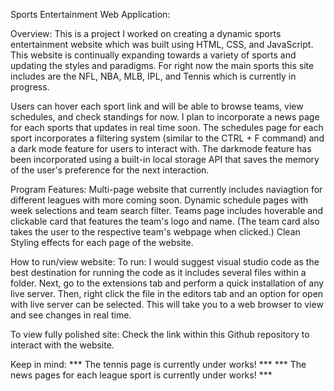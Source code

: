 Sports Entertainment Web Application:

Overview:
This is a project I worked on creating a dynamic sports entertainment website which was built using HTML, CSS, and JavaScript. 
This website is continually expanding towards a variety of sports and updating the styles and paradigms. For right now the main sports this site includes are the NFL, NBA, MLB, IPL, and Tennis which is currently in progress.

Users can hover each sport link and will be able to browse teams, view schedules, and check standings for now. I plan to incorporate a news page for each sports that updates in real time soon.
The schedules page for each sport incorporates a filtering system (similar to the CTRL + F command) and a dark mode feature for users to interact with. 
The darkmode feature has been incorporated using a built-in local storage API that saves the memory of the user's preference for the next interaction.

Program Features:
Multi-page website that currently includes naviagtion for different leagues with more coming soon.
Dynamic schedule pages with week selections and team search filter.
Teams page includes hoverable and clickable card that features the team's logo and name. (The team card also takes the user to the respective team's webpage when clicked.)
Clean Styling effects for each page of the website.

How to run/view website:
To run: I would suggest visual studio code as the best destination for running the code as it includes several files within a folder.
Next, go to the extensions tab and perform a quick installation of any live server. 
Then, right click the file in the editors tab and an option for open with live server can be selected.
This will take you to a web browser to view and see changes in real time.

To view fully polished site: Check the link within this Github repository to interact with the website.

Keep in mind:
*** The tennis page is currently under works! ***
*** The news pages for each league sport is currently under works! ***
